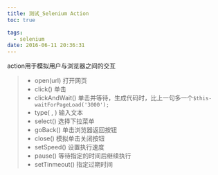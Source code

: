 ```yaml
---
title: 测试_Selenium Action
toc: true

tags:
  - selenium
date: 2016-06-11 20:36:31
---
```

action用于模拟用户与浏览器之间的交互
<!-- more -->
> - open(url) 打开网页
> - click() 单击
> - clickAndWait() 单击并等待，生成代码时，比上一句多一个`$this-waitForPageLoad('3000');`
> - type( , ) 输入文本
> - select() 选择下拉菜单
> - goBack() 单击浏览器返回按钮
> - close() 模拟单击关闭按钮
> - setSpeed() 设置执行速度
> - pause() 等待指定的时间后继续执行
> - setTinmeout()  指定过期时间
